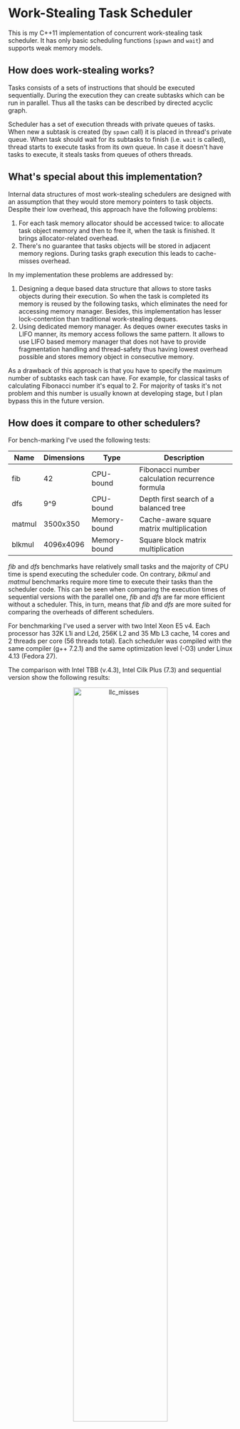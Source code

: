 # Work-Stealing Task Scheduler

This is my C++11 implementation of concurrent work-stealing task scheduler. It has only basic scheduling functions (`spawn` and `wait`) and supports weak memory models. 

## How does work-stealing works?
Tasks consists of a sets of instructions that should be executed sequentially. During the execution they can create subtasks which can be run in parallel. Thus all the tasks can be described by directed acyclic graph. 

Scheduler has a set of execution threads with private queues of tasks. When new a subtask is created (by `spawn` call) it is placed in thread's private queue. When task should wait for its subtasks to finish (i.e. `wait` is called), thread starts to execute tasks from its own queue. In case it doesn't have tasks to execute, it steals tasks from queues of others threads.

## What's special about this implementation?

Internal data structures of most work-stealing schedulers are designed with an assumption that they would store memory pointers to task objects. Despite their low overhead, this approach have the following problems:

1. For each task memory allocator should be accessed twice: to allocate task object memory and then to free it, when the task is finished. It brings allocator-related overhead.
2. There's no guarantee that tasks objects will be stored in adjacent memory regions. During tasks graph execution this leads to cache-misses overhead.

In my implementation these problems are addressed by:

1. Designing a deque based data structure that allows to store tasks objects during their execution. So when the task is completed its memory is reused by the following tasks, which eliminates the need for accessing memory manager. Besides, this implementation has lesser lock-contention than traditional work-stealing deques. 
2. Using dedicated memory manager. As deques owner executes tasks in LIFO manner, its memory access follows the same pattern. It allows to use LIFO based memory manager that does not have to provide fragmentation handling and thread-safety thus having lowest overhead possible and stores memory object in consecutive memory.

As a drawback of this approach is that you have to specify the maximum number of subtasks each task can have. For example, for classical tasks of calculating Fibonacci number it's equal to 2. For majority of tasks it's not problem and this number is usually known at developing stage, but I plan bypass this in the future version.  

## How does it compare to other schedulers?

For bench-marking I've used the following tests:

|Name|Dimensions|Type|Description|
|--|--|--|--|
|fib| 42| CPU-bound | Fibonacci number calculation recurrence formula |
|dfs|9^9| CPU-bound | Depth first search of a balanced tree |
|matmul|3500x350| Memory-bound |Cache-aware square matrix multiplication |
|blkmul|4096x4096| Memory-bound |Square block matrix multiplication|

*fib* and *dfs*  benchmarks have relatively small tasks and the majority of CPU time is spend executing the scheduler code. On contrary, *blkmul* and *matmul* benchmarks require more time to execute their tasks than the scheduler code. This can be seen when comparing the execution times of sequential versions with the parallel one, *fib* and *dfs* are far more efficient without a scheduler. This, in turn, means that *fib* and *dfs* are more suited for comparing the overheads of different schedulers. 

For benchmarking I've used a server with two Intel Xeon E5 v4. Each processor has 32K L1i and L2d, 256K L2 and 35 Mb L3 cache, 14 cores and 2 threads per core (56 threads total). Each scheduler was compiled with the same compiler (g++ 7.2.1) and the same optimization level (-O3) under Linux 4.13 (Fedora 27). 

The comparison with Intel TBB (v.4.3), Intel Cilk Plus (7.3) and sequential version show the following results:

<p align="center">
<img src="https://github.com/rkuchumov/staccato/blob/master/docs/llc-misses.png?raw=true" alt="llc_misses" width="65%">
</p>

<p align="center">
<img src="https://github.com/rkuchumov/staccato/blob/master/docs/final.dat-fib.png?raw=true" alt="fib_benchmark" width="65%">
</p>

<p align="center">
<img src="https://github.com/rkuchumov/staccato/blob/master/docs/final.dat-dfs.png?raw=true" alt="dfs_benchmark" width="65%">
</p>

<p align="center">
<img src="https://github.com/rkuchumov/staccato/blob/master/docs/final.dat-matmul.png?raw=true" alt="matmul_benchmark" width="65%" >
</p>

<p align="center">
<img src="https://github.com/rkuchumov/staccato/blob/master/docs/final.dat-blkmul.png?raw=true" alt="blkmul_benchmark" width="65%" >
</p>

As this implementation attempts to reduce the overhead of internal data structures, the difference is most noticeable in CPU-bound tasks while memory-bound tasks left almost unaffected. 

## Usage

It's header-only library, so no need for compiling it and linking. C++11 with thread support is the only requirement.

Include `staccato/scheduler.hpp` file to use the scheduler in your program.

### Define a task class

Define a class derived from `staccato::task<T>` for your task with `void execute()` method. This method would be executed by the scheduler.

You can spawn substasks during execution of `execute()`. For that:
1. Create new object of your task class over the memory returned by `child()`
2. Call `void spawn(task *t)` to place a new task in thread queue
3. Call `void wait()` to wait for all created subtasks to finish

### Create scheduler object

Create `scheduler<T>` object with specified maximum number of subtasks and a number of threads:

```c++
scheduler<FibTask> sh(2, nthreads);
```

The specified number of execution threads (`nthreads`) will be created. These threads will be removed when the destructor is called. 

### Submit root task for execution

Create an object for the root task over the memory returned by `sh.root()` and submit the task for execution with `sh.spawn()`. To wait until the task is finished call `sh.wait()`:

```c++
sh.spawn(new(sh.root()) FibTask(n, &answer));
sh.wait()
```
 
## Example

```c++
#include <iostream>
#include <thread>

#include <staccato/scheduler.hpp>

using namespace std;
using namespace staccato;

class FibTask: public task<FibTask>
{
public:
	FibTask (int n_, long *sum_): n(n_), sum(sum_)
	{ }

	void execute() {
		if (n <= 2) {
			*sum = 1;
			return;
		}

		long x;
		spawn(new(child()) FibTask(n - 1, &x));
		long y;
		spawn(new(child()) FibTask(n - 2, &y));

		wait();

		*sum = x + y;

		return;
	}

private:
	int n;
	long *sum;
};

int main(int argc, char *argv[])
{
	size_t n = 20;
	long answer; 
	size_t nthreads = 0;

	if (argc >= 2)
		nthreads = atoi(argv[1]);
	if (argc >= 3)
		n = atoi(argv[2]);
	if (nthreads == 0)
		nthreads = thread::hardware_concurrency();

	{
		scheduler<FibTask> sh(2, nthreads);
		sh.spawn(new(sh.root()) FibTask(n, &answer));
		sh.wait();
	}

	cout << "fib(" << n << ") = " << answer << "\n";

	return 0;
}
```

This program calculates 40'th Fibonacci number by recurrence formula. The root task calculates 40'th number by spawning two subtasks for 39'th and 38'th numbers. They, in turn, spawn two subtasks and so on until the first number. When subtasks finish, their sum is calculated and it is stored in parent's task memory.

For more examples check `bencmarks/staccato/` directory.
